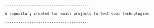 

     --------------------------------------

     A repository created for small projects to test cool technologies 
     
     -------------------------------------

